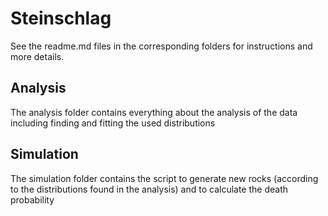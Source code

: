 # Steinschlag

See the readme.md files in the corresponding folders for instructions and more details.

## Analysis

The analysis folder contains everything about the analysis of the data including finding and fitting the used
distributions

## Simulation

The simulation folder contains the script to generate new rocks (according to the distributions found in the analysis)
and to calculate the death probability